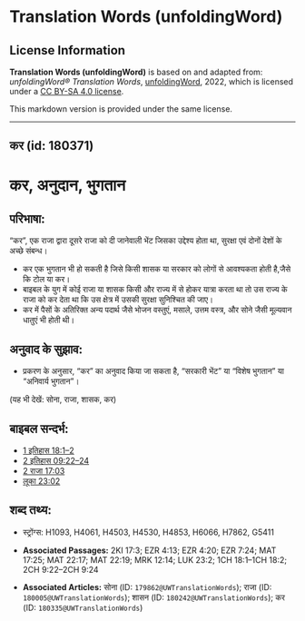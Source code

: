# Translation Words (unfoldingWord)

## License Information

**Translation Words (unfoldingWord)** is based on and adapted from: _unfoldingWord® Translation Words_, [unfoldingWord](https://unfoldingword.org/utw), 2022, which is licensed under a [CC BY-SA 4.0 license](https://creativecommons.org/licenses/by-sa/4.0/legalcode.en).

This markdown version is provided under the same license.



--------------------------------

## कर (id: 180371)

कर, अनुदान, भुगतान
==================

परिभाषा:
--------

“कर”, एक राजा द्वारा दूसरे राजा को दी जानेवाली भेंट जिसका उद्देश्य होता था, सुरक्षा एवं दोनों देशों के अच्छे संबन्ध।

* कर एक भुगतान भी हो सकती है जिसे किसी शासक या सरकार को लोगों से आवश्यकता होती है,जैसे कि टोल या कर।
* बाइबल के युग में कोई राजा या शासक किसी और राज्य में से होकर यात्रा करता था तो उस राज्य के राजा को कर देता था कि उस क्षेत्र में उसकी सुरक्षा सुनिश्चित की जाए।
* कर में पैसों के अतिरिक्त अन्य पदार्थ जैसे भोजन वस्तुएं, मसाले, उत्तम वस्त्र, और सोने जैसी मूल्यवान धातुएं भी होती थी।

अनुवाद के सुझाव:
----------------

* प्रकरण के अनुसार, “कर” का अनुवाद किया जा सकता है, “सरकारी भेंट” या “विशेष भुगतान” या “अनिवार्य भुगतान”।

(यह भी देखें: सोना, राजा, शासक, कर)

बाइबल सन्दर्भ:
--------------

* [1 इतिहास 18:1–2](https://ref.ly/1Chr0:0)
* [2 इतिहास 09:22–24](https://ref.ly/2Chr0:0)
* [2 राजा 17:03](https://ref.ly/2Kgs0:0)
* [लूका 23:02](https://ref.ly/Luke23:2)

शब्द तथ्य:
----------

* स्ट्रोंग्स: H1093, H4061, H4503, H4530, H4853, H6066, H7862, G5411

* **Associated Passages:** 2KI 17:3; EZR 4:13; EZR 4:20; EZR 7:24; MAT 17:25; MAT 22:17; MAT 22:19; MRK 12:14; LUK 23:2; 1CH 18:1–1CH 18:2; 2CH 9:22–2CH 9:24
* **Associated Articles:** सोना (ID: `179862@UWTranslationWords`); राजा (ID: `180005@UWTranslationWords`); शासन (ID: `180242@UWTranslationWords`); कर (ID: `180335@UWTranslationWords`)

